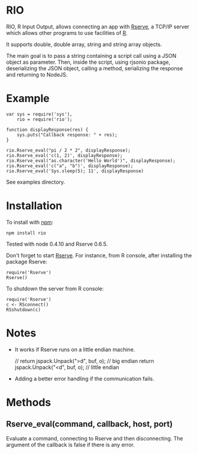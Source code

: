 RIO
======

RIO, R Input Output, allows connecting an app with [Rserve](http://www.rforge.net/Rserve/),
a TCP/IP server which allows other programs to use facilities of [R](http://www.r-project.org).

It supports double, double array, string and string array objects.

The main goal is to pass a string containing a script call using a JSON object 
as parameter. Then, inside the script, using rjsonio package, deserializing
the JSON object, calling a method, serializing the response and returning to 
NodeJS.

Example
========

    var sys = require('sys'),
        rio = require('rio');

    function displayResponse(res) {
        sys.puts("Callback response: " + res);
    }

    rio.Rserve_eval("pi / 2 * 2", displayResponse);
    rio.Rserve_eval('c(1, 2)', displayResponse);
    rio.Rserve_eval("as.character('Hello World')", displayResponse);
    rio.Rserve_eval('c("a", "b")', displayResponse);
    rio.Rserve_eval('Sys.sleep(5); 11', displayResponse)

See examples directory.

Installation
============

To install with [npm](http://github.com/isaacs/npm):

    npm install rio

Tested with node 0.4.10 and Rserve 0.6.5.

Don't forget to start [Rserve](http://cran.r-project.org/web/packages/Rserve/).
For instance, from R console, after installing the package Rserve:

    require('Rserve')
    Rserve()

To shutdown the server from R console:

    require('Rserve')
    c <- RSconnect()
    RSshutdown(c)

Notes
=====

- It works if Rserve runs on a little endian machine.

    // return jspack.Unpack(">d", buf, o); // big endian
    return jspack.Unpack("<d", buf, o); // little endian

- Adding a better error handling if the communication fails.

Methods
=======

Rserve_eval(command, callback, host, port)
-----------

Evaluate a command, connecting to Rserve and then disconnecting.
The argument of the callback is false if there is any error.
